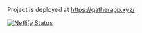 Project is deployed at https://gatherapp.xyz/

[![Netlify Status](https://api.netlify.com/api/v1/badges/42a28e08-accd-4969-978f-ac9cb6cd0fde/deploy-status)](https://app.netlify.com/sites/gather-app/deploys)